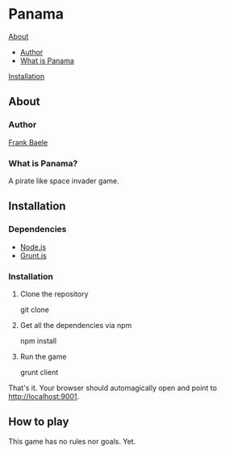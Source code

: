 Panama
======

[About](#about)

* [Author](#author)
* [What is Panama](#what-is-panama)

[Installation](#installation)


About
-----

### Author

[Frank Baele](http://github.com/frankbaele)

### What is Panama?

A pirate like space invader game.

Installation
------------

### Dependencies

* [Node.js](http://node.js)
* [Grunt.js](http://grunt.js)

### Installation

1. Clone the repository

    git clone <url>

2. Get all the dependencies via npm

    npm install

3. Run the game

    grunt client

That's it. Your browser should automagically open and point to [http://localhost:9001](http://localhost:9001).

How to play
-----------

This game has no rules nor goals. Yet.




